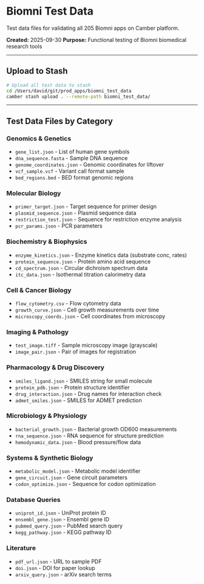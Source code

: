 # Biomni Test Data

Test data files for validating all 205 Biomni apps on Camber platform.

**Created:** 2025-09-30
**Purpose:** Functional testing of Biomni biomedical research tools

---

## Upload to Stash

```bash
# Upload all test data to stash
cd /Users/david/git/prod_apps/biomni_test_data
camber stash upload . --remote-path biomni_test_data/
```

---

## Test Data Files by Category

### Genomics & Genetics
- `gene_list.json` - List of human gene symbols
- `dna_sequence.fasta` - Sample DNA sequence
- `genome_coordinates.json` - Genomic coordinates for liftover
- `vcf_sample.vcf` - Variant call format sample
- `bed_regions.bed` - BED format genomic regions

### Molecular Biology
- `primer_target.json` - Target sequence for primer design
- `plasmid_sequence.json` - Plasmid sequence data
- `restriction_test.json` - Sequence for restriction enzyme analysis
- `pcr_params.json` - PCR parameters

### Biochemistry & Biophysics
- `enzyme_kinetics.json` - Enzyme kinetics data (substrate conc, rates)
- `protein_sequence.json` - Protein amino acid sequence
- `cd_spectrum.json` - Circular dichroism spectrum data
- `itc_data.json` - Isothermal titration calorimetry data

### Cell & Cancer Biology
- `flow_cytometry.csv` - Flow cytometry data
- `growth_curve.json` - Cell growth measurements over time
- `microscopy_coords.json` - Cell coordinates from microscopy

### Imaging & Pathology
- `test_image.tiff` - Sample microscopy image (grayscale)
- `image_pair.json` - Pair of images for registration

### Pharmacology & Drug Discovery
- `smiles_ligand.json` - SMILES string for small molecule
- `protein_pdb.json` - Protein structure identifier
- `drug_interaction.json` - Drug names for interaction check
- `admet_smiles.json` - SMILES for ADMET prediction

### Microbiology & Physiology
- `bacterial_growth.json` - Bacterial growth OD600 measurements
- `rna_sequence.json` - RNA sequence for structure prediction
- `hemodynamic_data.json` - Blood pressure/flow data

### Systems & Synthetic Biology
- `metabolic_model.json` - Metabolic model identifier
- `gene_circuit.json` - Gene circuit parameters
- `codon_optimize.json` - Sequence for codon optimization

### Database Queries
- `uniprot_id.json` - UniProt protein ID
- `ensembl_gene.json` - Ensembl gene ID
- `pubmed_query.json` - PubMed search query
- `kegg_pathway.json` - KEGG pathway ID

### Literature
- `pdf_url.json` - URL to sample PDF
- `doi.json` - DOI for paper lookup
- `arxiv_query.json` - arXiv search terms
